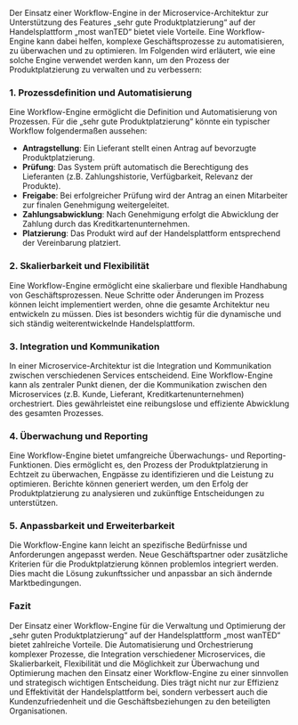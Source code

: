 Der Einsatz einer Workflow-Engine in der Microservice-Architektur zur Unterstützung des Features „sehr gute Produktplatzierung“ auf der Handelsplattform „most wanTED“ bietet viele Vorteile. Eine Workflow-Engine kann dabei helfen, komplexe Geschäftsprozesse zu automatisieren, zu überwachen und zu optimieren. Im Folgenden wird erläutert, wie eine solche Engine verwendet werden kann, um den Prozess der Produktplatzierung zu verwalten und zu verbessern:

### 1. Prozessdefinition und Automatisierung

Eine Workflow-Engine ermöglicht die Definition und Automatisierung von Prozessen. Für die „sehr gute Produktplatzierung“ könnte ein typischer Workflow folgendermaßen aussehen:

- **Antragstellung**: Ein Lieferant stellt einen Antrag auf bevorzugte Produktplatzierung.
- **Prüfung**: Das System prüft automatisch die Berechtigung des Lieferanten (z.B. Zahlungshistorie, Verfügbarkeit, Relevanz der Produkte).
- **Freigabe**: Bei erfolgreicher Prüfung wird der Antrag an einen Mitarbeiter zur finalen Genehmigung weitergeleitet.
- **Zahlungsabwicklung**: Nach Genehmigung erfolgt die Abwicklung der Zahlung durch das Kreditkartenunternehmen.
- **Platzierung**: Das Produkt wird auf der Handelsplattform entsprechend der Vereinbarung platziert.

### 2. Skalierbarkeit und Flexibilität

Eine Workflow-Engine ermöglicht eine skalierbare und flexible Handhabung von Geschäftsprozessen. Neue Schritte oder Änderungen im Prozess können leicht implementiert werden, ohne die gesamte Architektur neu entwickeln zu müssen. Dies ist besonders wichtig für die dynamische und sich ständig weiterentwickelnde Handelsplattform.

### 3. Integration und Kommunikation

In einer Microservice-Architektur ist die Integration und Kommunikation zwischen verschiedenen Services entscheidend. Eine Workflow-Engine kann als zentraler Punkt dienen, der die Kommunikation zwischen den Microservices (z.B. Kunde, Lieferant, Kreditkartenunternehmen) orchestriert. Dies gewährleistet eine reibungslose und effiziente Abwicklung des gesamten Prozesses.

### 4. Überwachung und Reporting

Eine Workflow-Engine bietet umfangreiche Überwachungs- und Reporting-Funktionen. Dies ermöglicht es, den Prozess der Produktplatzierung in Echtzeit zu überwachen, Engpässe zu identifizieren und die Leistung zu optimieren. Berichte können generiert werden, um den Erfolg der Produktplatzierung zu analysieren und zukünftige Entscheidungen zu unterstützen.

### 5. Anpassbarkeit und Erweiterbarkeit

Die Workflow-Engine kann leicht an spezifische Bedürfnisse und Anforderungen angepasst werden. Neue Geschäftspartner oder zusätzliche Kriterien für die Produktplatzierung können problemlos integriert werden. Dies macht die Lösung zukunftssicher und anpassbar an sich ändernde Marktbedingungen.

### Fazit

Der Einsatz einer Workflow-Engine für die Verwaltung und Optimierung der „sehr guten Produktplatzierung“ auf der Handelsplattform „most wanTED“ bietet zahlreiche Vorteile. Die Automatisierung und Orchestrierung komplexer Prozesse, die Integration verschiedener Microservices, die Skalierbarkeit, Flexibilität und die Möglichkeit zur Überwachung und Optimierung machen den Einsatz einer Workflow-Engine zu einer sinnvollen und strategisch wichtigen Entscheidung. Dies trägt nicht nur zur Effizienz und Effektivität der Handelsplattform bei, sondern verbessert auch die Kundenzufriedenheit und die Geschäftsbeziehungen zu den beteiligten Organisationen.